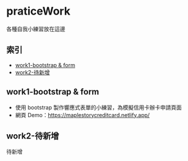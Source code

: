 # praticeWork
各種自我小練習放在這邊

索引
--
- [work1-bootstrap & form](#work-1-bootstrap--form)
- [work2-待新增](#work2-待新增)

## work1-bootstrap & form

* 使用 bootstrap 製作響應式表單的小練習，為模擬信用卡辦卡申請頁面
* 網頁 Demo：https://maplestorycreditcard.netlify.app/

## work2-待新增

待新增

